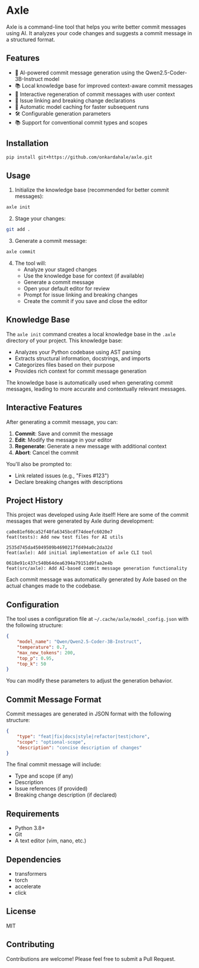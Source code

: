 # Axle

Axle is a command-line tool that helps you write better commit messages using AI. It analyzes your code changes and suggests a commit message in a structured format.

## Features

- 🤖 AI-powered commit message generation using the Qwen2.5-Coder-3B-Instruct model
- 📚 Local knowledge base for improved context-aware commit messages
- 🔄 Interactive regeneration of commit messages with user context
- 🔗 Issue linking and breaking change declarations
- 💾 Automatic model caching for faster subsequent runs
- 🛠️ Configurable generation parameters
- 📚 Support for conventional commit types and scopes

## Installation

```bash
pip install git+https://github.com/onkardahale/axle.git
```

## Usage

1. Initialize the knowledge base (recommended for better commit messages):
```bash
axle init
```

2. Stage your changes:
```bash
git add .
```

3. Generate a commit message:
```bash
axle commit
```

4. The tool will:
   - Analyze your staged changes
   - Use the knowledge base for context (if available)
   - Generate a commit message
   - Open your default editor for review
   - Prompt for issue linking and breaking changes
   - Create the commit if you save and close the editor

## Knowledge Base

The `axle init` command creates a local knowledge base in the `.axle` directory of your project. This knowledge base:

- Analyzes your Python codebase using AST parsing
- Extracts structural information, docstrings, and imports
- Categorizes files based on their purpose
- Provides rich context for commit message generation

The knowledge base is automatically used when generating commit messages, leading to more accurate and contextually relevant messages.

## Interactive Features

After generating a commit message, you can:

1. **Commit**: Save and commit the message
2. **Edit**: Modify the message in your editor
3. **Regenerate**: Generate a new message with additional context
4. **Abort**: Cancel the commit

You'll also be prompted to:
- Link related issues (e.g., "Fixes #123")
- Declare breaking changes with descriptions

## Project History

This project was developed using Axle itself! 
Here are some of the commit messages that were generated by Axle during development:

```
ca0e81ef60ca52f40fa6345bcdf74deefc6020e7
feat(tests): Add new test files for AI utils
```

``` 
2535d745da45049509b4690217fd494a0c2da32d
feat(axle): Add initial implementation of axle CLI tool
```

```
0618e91c437c540b64dea6394a79151d9faa2e4b
feat(src/axle): Add AI-based commit message generation functionality
```

Each commit message was automatically generated by Axle based on the actual changes made to the codebase.

## Configuration

The tool uses a configuration file at `~/.cache/axle/model_config.json` with the following structure:

```json
{
    "model_name": "Qwen/Qwen2.5-Coder-3B-Instruct",
    "temperature": 0.7,
    "max_new_tokens": 200,
    "top_p": 0.95,
    "top_k": 50
}
```

You can modify these parameters to adjust the generation behavior.

## Commit Message Format

Commit messages are generated in JSON format with the following structure:

```json
{
    "type": "feat|fix|docs|style|refactor|test|chore",
    "scope": "optional-scope",
    "description": "concise description of changes"
}
```

The final commit message will include:
- Type and scope (if any)
- Description
- Issue references (if provided)
- Breaking change description (if declared)

## Requirements

- Python 3.8+
- Git
- A text editor (vim, nano, etc.)

## Dependencies

- transformers
- torch
- accelerate
- click

## License

MIT

## Contributing

Contributions are welcome! Please feel free to submit a Pull Request. 